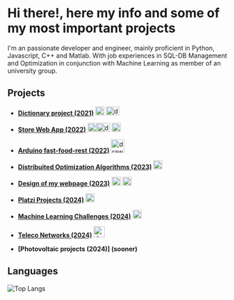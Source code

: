 # Hi there!, here my info and some of my most important projects 

I'm an passionate developer and engineer, mainly proficient in Python, Javascript, C++ and Matlab. With job experiences in SQL-DB Management and Optimization in conjunction with Machine Learning as member of an university group.

## Projects

+  **[Dictionary project (2021)](https://github.com/santiagokdena/Dictionary-Project)** <img src="https://cdn3.iconfinder.com/data/icons/logos-and-brands-adobe/512/267_Python-512.png" alt="drawing" width="20" height="20"> <img src="https://upload.wikimedia.org/wikipedia/commons/8/87/Sql_data_base_with_logo.png" alt="drawing" width="30" height="20">

+ **[Store Web App (2022)](https://github.com/santiagokdena/Store-App-in-Flask)** <img src="https://cdn3.iconfinder.com/data/icons/logos-and-brands-adobe/512/267_Python-512.png" alt="drawing" width="20" height="20"><img src="https://upload.wikimedia.org/wikipedia/commons/8/87/Sql_data_base_with_logo.png" alt="drawing" width="30" height="20"> <img src="https://upload.wikimedia.org/wikipedia/commons/6/6a/JavaScript-logo.png" alt="drawing" width="20" height="20">

+ **[Arduino fast-food-rest (2022)](https://github.com/santiagokdena/Restaurante-Inteligente)** <img src="https://www.pngall.com/wp-content/uploads/2016/05/C-PNG-Clipart.png" alt="drawing" width="30" height="30">

+ **[Distribuited Optimization Algorithms (2023)](https://github.com/santiagokdena/distribuited-opt)** <img src="https://upload.wikimedia.org/wikipedia/commons/2/21/Matlab_Logo.png" alt="drawing" width="20" height="20">
+ **[Design of my webpage (2023)](https://github.com/santiagokdena/myportfolio.github.io)** <img src="https://cdn3.iconfinder.com/data/icons/logos-and-brands-adobe/512/267_Python-512.png" alt="drawing" width="20" height="20"> <img src="https://upload.wikimedia.org/wikipedia/commons/6/6a/JavaScript-logo.png" alt="drawing" width="20" height="20">

+ **[Platzi Projects (2024)](https://github.com/santiagokdena/Platzi-Projects)** <img src="https://cdn3.iconfinder.com/data/icons/logos-and-brands-adobe/512/267_Python-512.png" alt="drawing" width="20" height="20">

+ **[Machine Learning Challenges (2024)](https://github.com/santiagokdena/ML)** <img src="https://cdn3.iconfinder.com/data/icons/logos-and-brands-adobe/512/267_Python-512.png" alt="drawing" width="20" height="20">

+ **[Teleco Networks (2024)](https://github.com/santiagokdena/Telecommunication-Networks)** <img src="https://w7.pngwing.com/pngs/79/202/png-transparent-computer-icons-computer-terminal-cmd-exe-command-terminal-miscellaneous-angle-rectangle.png" alt="drawing" width="25" height="25">

+ **[Photovoltaic projects (2024)] (sooner)**

## Languages

![Top Langs](https://github-readme-stats.vercel.app/api/top-langs/?username=santiagokdena&hide_progress=true)



